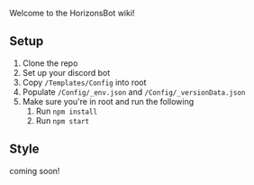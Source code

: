 Welcome to the HorizonsBot wiki!

## Setup
1. Clone the repo
2. Set up your discord bot
3. Copy `/Templates/Config` into root
4. Populate `/Config/_env.json` and `/Config/_versionData.json`
5. Make sure you're in root and run the following
   1. Run `npm install`
   2. Run `npm start`

## Style
coming soon!
